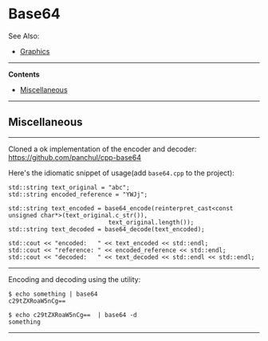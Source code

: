 # Base64

See Also:

- [Graphics](Graphics.md)

---

**Contents**

- [Miscellaneous](Base64.md#miscellaneous)

---

## Miscellaneous

---

Cloned a ok implementation of the encoder and decoder:
https://github.com/panchul/cpp-base64

Here's the idiomatic snippet of usage(add `base64.cpp` to the project):

    std::string text_original = "abc";
    std::string encoded_reference = "YWJj";
    
    std::string text_encoded = base64_encode(reinterpret_cast<const unsigned char*>(text_original.c_str()),
                                text_original.length());
    std::string text_decoded = base64_decode(text_encoded);
    
    std::cout << "encoded:   " << text_encoded << std::endl;
    std::cout << "reference: " << encoded_reference << std::endl;
    std::cout << "decoded:   " << text_decoded << std::endl << std::endl;

---

Encoding and decoding using the utility:

    $ echo something | base64
    c29tZXRoaW5nCg==
    
    $ echo c29tZXRoaW5nCg==  | base64 -d
    something

---